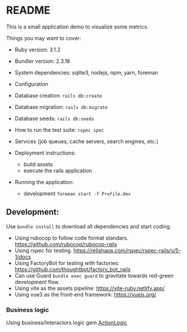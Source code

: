 # README

This is a small application demo to visualize some metrics. 

Things you may want to cover:

* Ruby version: 3.1.2

* Bundler version: 2.3.18

* System dependencies: sqlite3, nodejs, npm, yarn, foreman

* Configuration

* Database creation: `rails db:create`

* Database migration: `rails db:migrate`

* Database seeds: `rails db:seeds`

* How to run the test suite: `rspec spec`

* Services (job queues, cache servers, search engines, etc.)

* Deployment instructions:
  - build assets
  - execute the rails application

* Running the application:
  - development `foreman start -f Profile.dev`

## Development:

Use `bundle install` to download all dependencies and start coding.

* Using rubocop to follow code format standars. https://github.com/rubocop/rubocop-rails
* Using rspec for testing. https://relishapp.com/rspec/rspec-rails/v/5-1/docs
* Using FactoryBot for testing with factories: https://github.com/thoughtbot/factory_bot_rails
* Can use Guard `bundle exec guard` to gravitate towards red-green development flow.
* Using vite as the assets pipeline: https://vite-ruby.netlify.app/
* Using vue3 as the front-end framework: https://vuejs.org/

### Business logic
Using business/Interactors logic gem [ActionLogic](https://github.com/rewinfrey/ActionLogic)

